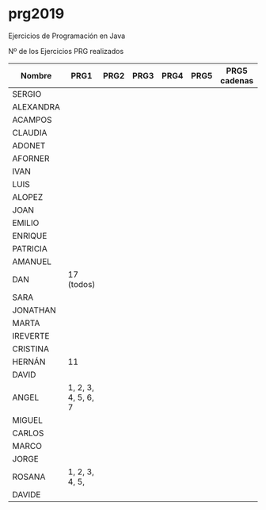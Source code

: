 # prg2019
Ejercicios de Programación en Java

Nº de los Ejercicios PRG realizados

| Nombre    | PRG1 | PRG2 | PRG3 | PRG4 | PRG5 | PRG5 cadenas| PRG6 | PRG7 | PRG8 |
| ------    | ---- | ---- | ---- | ---- | ---- | ----------- | ---- | ---- | ---- |
| SERGIO    |      |      |      |      |      |             |      |      |      |
| ALEXANDRA |      |      |      |      |      |             |      |      |      |
| ACAMPOS   |      |      |      |      |      |             |      |      |      |
| CLAUDIA   |      |      |      |      |      |             |      |      |      |
| ADONET    |      |      |      |      |      |             |      |      |      |
| AFORNER |      |      |      |      |      |             |      |      |      |
| IVAN |      |      |      |      |      |             |      |      |      |
| LUIS |      |      |      |      |      |             |      |      |      |
| ALOPEZ |      |      |      |      |      |             |      |      |      |
| JOAN |      |      |      |      |      |             |      |      |      |
| EMILIO |      |      |      |      |      |             |      |      |      |
| ENRIQUE |      |      |      |      |      |             |      |      |      |
| PATRICIA |      |      |      |      |      |             |      |      |      |
| AMANUEL |      |      |      |      |      |             |      |      |      |
| DAN |   17 (todos)  |      |      |      |      |             |      |      |      |
| SARA |      |      |      |      |      |             |      |      |      |
| JONATHAN |      |      |      |      |      |             |      |      |      |
| MARTA |      |      |      |      |      |             |      |      |      |
| IREVERTE |      |      |      |      |      |             |      |      |      |
| CRISTINA |      |      |      |      |      |             |      |      |      |
| HERNÁN |11|      |      |      |      |             |      |      |      |
| DAVID |      |      |      |      |      |             |      |      |      |
| ANGEL |1, 2, 3, 4, 5, 6, 7      |      |      |      |      |             |      |      |      |
| MIGUEL |      |      |      |      |      |             |      |      |      |
| CARLOS |      |      |      |      |      |             |      |      |      |
| MARCO |      |      |      |      |      |             |      |      |      |
| JORGE |      |      |      |      |      |             |      |      |      |
| ROSANA |1, 2, 3, 4, 5,      |      |      |      |      |             |      |      |      |
| DAVIDE |      |      |      |      |      |             |      |      |      |
